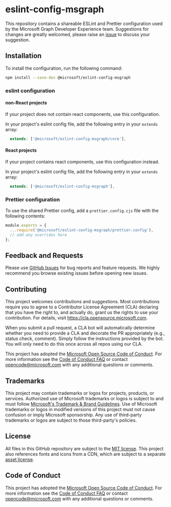 # eslint-config-msgraph

This repository contains a shareable ESLint and Prettier configuration used by the Microsoft Graph Developer Experience team.
Suggestions for changes are greatly welcomed, please raise an [issue](https://github.com/microsoftgraph/eslint-config-msgraph/issues?q=is%3Aissue+is%3Aopen+sort%3Aupdated-desc)  to discuss your suggestion.

## Installation

To install the configuration, run the following command:

```bash
npm install --save-dev @microsoft/eslint-config-msgraph
```

### eslint configuration

#### non-React projects

If your project does not contain react components, use this configuration.

In your project's eslint config file, add the following entry in your `extends` array:

```js
  extends: ['@microsoft/eslint-config-msgraph/core'],
```

#### React projects

If your project contains react components, use this configuration instead.

In your project's eslint config file, add the following entry in your `extends` array:

```js
  extends: ['@microsoft/eslint-config-msgraph'],
```

### Prettier configuration

To use the shared Prettier config, add a `prettier.config.cjs` file with the following contents:

```js
module.exports = {
  ...require('@microsoft/eslint-config-msgraph/prettier.config'),
  // add any overrides here
};
```

## Feedback and Requests

Please use [GitHub Issues](https://github.com/microsoftgraph/eslint-config-msgraph/issues?q=is%3Aissue+is%3Aopen+sort%3Aupdated-desc) for bug reports and feature requests. We highly recommend you browse existing issues before opening new issues.

## Contributing

This project welcomes contributions and suggestions.  Most contributions require you to agree to a
Contributor License Agreement (CLA) declaring that you have the right to, and actually do, grant us
the rights to use your contribution. For details, visit https://cla.opensource.microsoft.com.

When you submit a pull request, a CLA bot will automatically determine whether you need to provide
a CLA and decorate the PR appropriately (e.g., status check, comment). Simply follow the instructions
provided by the bot. You will only need to do this once across all repos using our CLA.

This project has adopted the [Microsoft Open Source Code of Conduct](https://opensource.microsoft.com/codeofconduct/).
For more information see the [Code of Conduct FAQ](https://opensource.microsoft.com/codeofconduct/faq/) or
contact [opencode@microsoft.com](mailto:opencode@microsoft.com) with any additional questions or comments.

## Trademarks

This project may contain trademarks or logos for projects, products, or services. Authorized use of Microsoft
trademarks or logos is subject to and must follow
[Microsoft's Trademark & Brand Guidelines](https://www.microsoft.com/en-us/legal/intellectualproperty/trademarks/usage/general).
Use of Microsoft trademarks or logos in modified versions of this project must not cause confusion or imply Microsoft sponsorship.
Any use of third-party trademarks or logos are subject to those third-party's policies.

## License

All files in this GitHub repository are subject to the [MIT license](https://github.com/microsoftgraph/eslint-config-msgraph/blob/main/LICENSE). This project also references fonts and icons from a CDN, which are subject to a separate [asset license](https://static2.sharepointonline.com/files/fabric/assets/license.txt).

## Code of Conduct

This project has adopted the [Microsoft Open Source Code of Conduct](https://opensource.microsoft.com/codeofconduct/). For more information see the [Code of Conduct FAQ](https://opensource.microsoft.com/codeofconduct/faq/) or contact [opencode@microsoft.com](mailto:opencode@microsoft.com) with any additional questions or comments.
